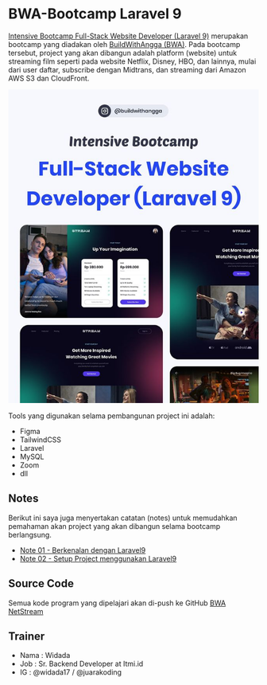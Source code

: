 # BWA-Bootcamp Laravel 9

[Intensive Bootcamp Full-Stack Website Developer (Laravel 9)](https://www.instagram.com/p/CZ_Up7KP-8M/) merupakan bootcamp yang diadakan oleh [BuildWithAngga (BWA)](https://buildwithangga.com/). Pada bootcamp tersebut, project yang akan dibangun adalah platform (website) untuk streaming film seperti pada website Netflix, Disney, HBO, dan lainnya, mulai dari user daftar, subscribe dengan Midtrans, dan streaming dari Amazon AWS S3 dan CloudFront.

![BWA Intensive Bootcamp](bwa-intensive-bootcamp.jpg)

Tools yang digunakan selama pembangunan project ini adalah:
* Figma
* TailwindCSS
* Laravel
* MySQL
* Zoom
* dll

## Notes

Berikut ini saya juga menyertakan catatan (notes) untuk memudahkan pemahaman akan project yang akan dibangun selama bootcamp berlangsung.
- [Note 01 - Berkenalan dengan Laravel9](notes/2022-04-09-bootcamp-pertemuan-01.md)
- [Note 02 - Setup Project menggunakan Laravel9](notes/2022-04-10-bootcamp-pertemuan-02.md)

## Source Code

Semua kode program yang dipelajari akan di-push ke GitHub [BWA NetStream](https://github.com/ekotwidodo/bwa-netstream)
## Trainer

- Nama : Widada
- Job  : Sr. Backend Developer at Itmi.id
- IG   : @widada17 / @juarakoding